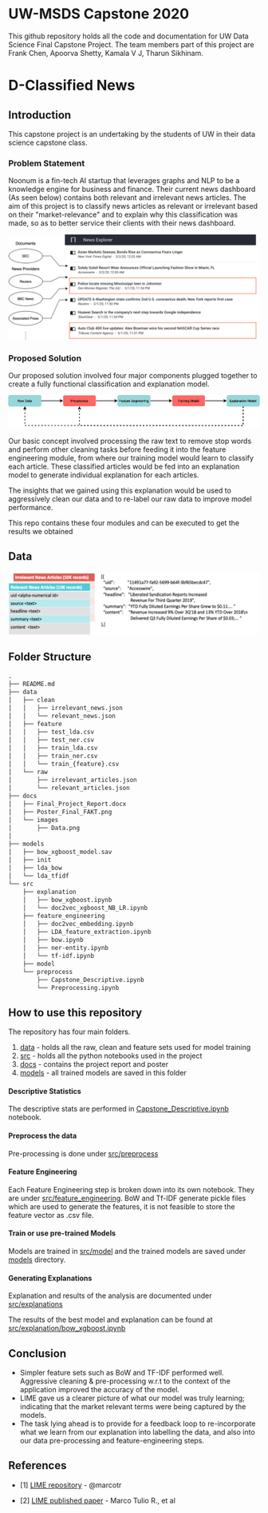 # UW-MSDS Capstone 2020

This github repository holds all the code and documentation for UW Data Science Final Capstone Project. The team members part 
of this project are Frank Chen, Apoorva Shetty, Kamala V J, Tharun Sikhinam.

# D-Classified News

## Introduction
This capstone project is an undertaking by the students of UW in their data science capstone class.

### Problem Statement
Noonum is a fin-tech AI startup that leverages graphs and NLP to be a knowledge engine for business and finance. Their current news dashboard (As seen below) contains both relevant and irrelevant news articles. The aim of this project is to classify news articles as relevant or irrelevant based on their "market-relevance" and to explain why this classification was made, so as to better service their clients with their news dashboard.

![Noonum Dashboard](docs/images/NoonumDashboard.png)

### Proposed Solution

Our proposed solution involved four major components plugged together to create a fully functional classification and explanation model.

![System Design](docs/images/SystemDesign.png)

Our basic concept involved processing the raw text to remove stop words and perform other cleaning tasks before feeding it into the feature engineering module, from where our training model would learn to classify each article. These classified articles would be fed into an explanation model to generate individual explanation for each articles. 

The insights that we gained using this explanation would be used to aggressively clean our data and to re-label our raw data to improve model performance.

This repo contains these four modules and can be executed to get the results we obtained

## Data

![Data Description](docs/images/Data.png)

## Folder Structure

```
.
├── README.md
├── data
│   ├── clean
│   │   ├── irrelevant_news.json
│   │   └── relevant_news.json
│   ├── feature
│   │   ├── test_lda.csv
│   │   ├── test_ner.csv
│   │   ├── train_lda.csv
│   │   ├── train_ner.csv
│   │   └── train_{feature}.csv
│   └── raw
│       ├── irrelevant_articles.json
│       └── relevant_articles.json
├── docs
│   ├── Final_Project_Report.docx
│   ├── Poster_Final_FAKT.png
│   └── images
│       ├── Data.png
│       
├── models
│   ├── bow_xgboost_model.sav
│   ├── init
│   ├── lda_bow
│   └── lda_tfidf
└── src
    ├── explanation
    │   ├── bow_xgboost.ipynb
    │   └── doc2vec_xgboost_NB_LR.ipynb
    ├── feature_engineering
    │   ├── doc2vec_embedding.ipynb
    │   ├── LDA_feature_extraction.ipynb
    │   ├── bow.ipynb
    │   ├── ner-entity.ipynb
    │   └── tf-idf.ipynb
    ├── model
    └── preprocess
        ├── Capstone_Descriptive.ipynb
        └── Preprocessing.ipynb
```

## How to use this repository

The repository has four main folders. 
1. [data](./data) - holds all the raw, clean and feature sets used for model training
2. [src](./src) - holds all the python notebooks used in the project
3. [docs](./docs) - contains the project report and poster
4. [models](./models) - all trained models are saved in this folder

#### Descriptive Statistics 
The descriptive stats are performed in [Capstone_Descriptive.ipynb](./src/preprocess/Capstone_descriptive.ipynb) notebook.
#### Preprocess the data
Pre-processing is done under [src/preprocess](./src/preprocess)
#### Feature Engineering
Each Feature Engineering step is broken down into its own notebook. They are under [src/feature_engineering](./src/feature_engineering). BoW and Tf-IDF generate pickle files which are used to generate the features, it is not feasible to store the feature vector as .csv file.
#### Train or use pre-trained Models
Models are trained in [src/model](./src/model) and the trained models are saved under [models](./model) directory. 
#### Generating Explanations
Explanation and results of the analysis are documented under [src/explanations](./src/explanation)

The results of the best model and explanation can be found at [src/explanation/bow_xgboost.ipynb](./src/explanation/bow_xgboost.ipynb)

## Conclusion
- Simpler feature sets such as BoW and TF-IDF performed well. Aggressive cleaning & pre-processing w.r.t to the context of the application improved the accuracy of the model.
- LIME gave us a clearer picture of what our model was truly learning; indicating that the market relevant terms were being captured by the models. 
- The task lying ahead is to provide for a feedback loop to re-incorporate what we learn from our explanation into labelling the data, and also into our data pre-processing and feature-engineering steps.


## References
- [1] [LIME repository](https://github.com/marcotcr/lime) - @marcotr

- [2] [LIME published paper](https://arxiv.org/abs/1602.04938) - Marco Tulio R., et al


